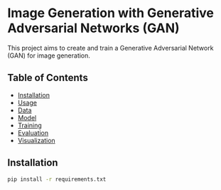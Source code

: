 # Image Generation with Generative Adversarial Networks (GAN)

This project aims to create and train a Generative Adversarial Network (GAN) for image generation.

## Table of Contents
- [Installation](#installation)
- [Usage](#usage)
- [Data](#data)
- [Model](#model)
- [Training](#training)
- [Evaluation](#evaluation)
- [Visualization](#visualization)

## Installation
```bash
pip install -r requirements.txt

